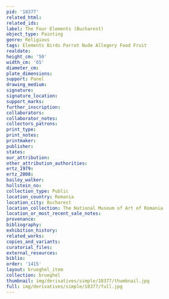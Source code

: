 ```yaml
---
pid: '18377'
related_html: 
related_ids: 
label: The Four Elements (Bucharest)
object_type: Painting
genre: Religious
tags: Elements Birds Parrot Nude Allegory Food Fruit
realdate: 
height_cm: '50'
width_cm: '65'
diameter_cm: 
plate_dimensions: 
support: Panel
drawing_medium: 
signature: 
signature_location: 
support_marks: 
further_inscription: 
collaborators: 
collaborator_notes: 
collectors_patrons: 
print_type: 
print_notes: 
printmaker: 
publisher: 
states: 
our_attribution: 
other_attribution_authorities: 
ertz_1979: 
ertz_2008: 
bailey_walker: 
hollstein_no: 
collection_type: Public
location_country: Romania
location_city: Bucharest
location_collection: The National Museum of Art of Romania
location_or_most_recent_sale_notes: 
provenance: 
bibliography: 
exhibition_history: 
related_works: 
copies_and_variants: 
curatorial_files: 
external_resources: 
biblio: 
order: '1415'
layout: brueghel_item
collection: brueghel
thumbnail: img/derivatives/simple/18377/thumbnail.jpg
full: img/derivatives/simple/18377/full.jpg
---
```

